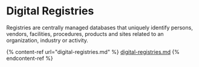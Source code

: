 # Digital Registries

Registries are centrally managed databases that uniquely identify persons, vendors, facilities, procedures, products and sites related to an organization, industry or activity.

{% content-ref url="digital-registries.md" %}
[digital-registries.md](digital-registries.md)
{% endcontent-ref %}
